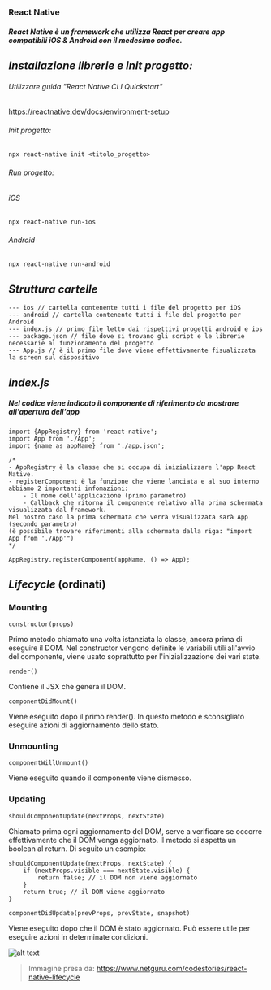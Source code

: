 ### React Native

##### React Native è un framework che utilizza React per creare app compatibili iOS & Android con il medesimo codice.

## *Installazione librerie e init progetto:*
###### Utilizzare guida "React Native CLI Quickstart"
https://reactnative.dev/docs/environment-setup
###### Init progetto:
```
npx react-native init <titolo_progetto>
```
###### Run progetto:
###### iOS
```
npx react-native run-ios
```
###### Android
```
npx react-native run-android
```
## *Struttura cartelle*<br/>
```
--- ios // cartella contenente tutti i file del progetto per iOS
--- android // cartella contenente tutti i file del progetto per Android
--- index.js // primo file letto dai rispettivi progetti android e ios
--- package.json // file dove si trovano gli script e le librerie necessarie al funzionamento del progetto
--- App.js // è il primo file dove viene effettivamente fisualizzata la screen sul dispositivo
```
## *index.js*<br/>
##### Nel codice viene indicato il componente di riferimento da mostrare all'apertura dell'app
```
import {AppRegistry} from 'react-native';
import App from './App';
import {name as appName} from './app.json';

/*
- AppRegistry è la classe che si occupa di inizializzare l'app React Native.
- registerComponent è la funzione che viene lanciata e al suo interno abbiamo 2 importanti infomazioni:
    - Il nome dell'applicazione (primo parametro)
    - Callback che ritorna il componente relativo alla prima schermata visualizzata dal framework.
Nel nostro caso la prima schermata che verrà visualizzata sarà App (secondo parametro)
(è possibile trovare riferimenti alla schermata dalla riga: "import App from './App'")
*/

AppRegistry.registerComponent(appName, () => App);
```

## *Lifecycle* (ordinati)
### Mounting<br/>
```
constructor(props)
```
Primo metodo chiamato una volta istanziata la classe, ancora prima di eseguire il DOM.
Nel constructor vengono definite le variabili utili all'avvio del componente, viene usato soprattutto per l'inizializzazione dei vari state.
```
render()
```
Contiene il JSX che genera il DOM.
```
componentDidMount()
```
Viene eseguito dopo il primo render(). In questo metodo è sconsigliato eseguire azioni di aggiornamento dello stato.
### Unmounting<br/>
```
componentWillUnmount()
```
Viene eseguito quando il componente viene dismesso.
### Updating<br/>
```
shouldComponentUpdate(nextProps, nextState)
```
Chiamato prima ogni aggiornamento del DOM, serve a verificare se occorre effettivamente che il DOM venga aggiornato.
Il metodo si aspetta un boolean al return.
Di seguito un esempio:
```
shouldComponentUpdate(nextProps, nextState) {
    if (nextProps.visible === nextState.visible) {
        return false; // il DOM non viene aggiornato
    }
    return true; // il DOM viene aggiornato
}
```
```
componentDidUpdate(prevProps, prevState, snapshot)
```
Viene eseguito dopo che il DOM è stato aggiornato. Può essere utile per eseguire azioni in determinate condizioni.

![alt text](https://www.netguru.com/hs-fs/hubfs/phases.jpg?width=1306&name=phases.jpg)
> Immagine presa da: https://www.netguru.com/codestories/react-native-lifecycle


